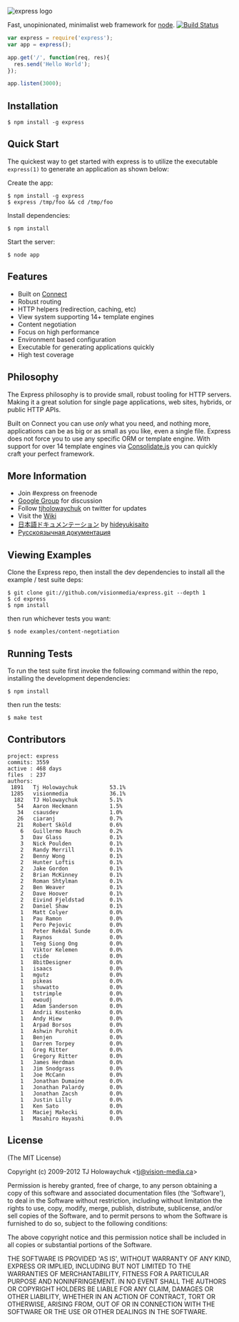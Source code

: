 ![express logo](http://f.cl.ly/items/0V2S1n0K1i3y1c122g04/Screen%20Shot%202012-04-11%20at%209.59.42%20AM.png)

  Fast, unopinionated, minimalist web framework for [node](http://nodejs.org). [![Build Status](https://secure.travis-ci.org/visionmedia/express.png)](http://travis-ci.org/visionmedia/express)

```js
var express = require('express');
var app = express();

app.get('/', function(req, res){
  res.send('Hello World');
});

app.listen(3000);
```

## Installation

    $ npm install -g express

## Quick Start

 The quickest way to get started with express is to utilize the executable `express(1)` to generate an application as shown below:

 Create the app:

    $ npm install -g express
    $ express /tmp/foo && cd /tmp/foo

 Install dependencies:

    $ npm install

 Start the server:

    $ node app

## Features

  * Built on [Connect](http://github.com/senchalabs/connect)
  * Robust routing
  * HTTP helpers (redirection, caching, etc)
  * View system supporting 14+ template engines
  * Content negotiation
  * Focus on high performance
  * Environment based configuration
  * Executable for generating applications quickly
  * High test coverage

## Philosophy

  The Express philosophy is to provide small, robust tooling for HTTP servers. Making
  it a great solution for single page applications, web sites, hybrids, or public
  HTTP APIs.

  Built on Connect you can use _only_ what you need, and nothing more, applications
  can be as big or as small as you like, even a single file. Express does
  not force you to use any specific ORM or template engine. With support for over
  14 template engines via [Consolidate.js](http://github.com/visionmedia/consolidate.js)
  you can quickly craft your perfect framework.

## More Information

  * Join #express on freenode
  * [Google Group](http://groups.google.com/group/express-js) for discussion
  * Follow [tjholowaychuk](http://twitter.com/tjholowaychuk) on twitter for updates
  * Visit the [Wiki](http://github.com/visionmedia/express/wiki)
  * [日本語ドキュメンテーション](http://hideyukisaito.com/doc/expressjs/) by [hideyukisaito](https://github.com/hideyukisaito)
  * [Русскоязычная документация](http://express-js.ru/)

## Viewing Examples

Clone the Express repo, then install the dev dependencies to install all the example / test suite deps:

    $ git clone git://github.com/visionmedia/express.git --depth 1
    $ cd express
    $ npm install

then run whichever tests you want:

    $ node examples/content-negotiation

## Running Tests

To run the test suite first invoke the following command within the repo, installing the development dependencies:

    $ npm install

then run the tests:

    $ make test

## Contributors

```
project: express
commits: 3559
active : 468 days
files  : 237
authors:
 1891	Tj Holowaychuk          53.1%
 1285	visionmedia             36.1%
  182	TJ Holowaychuk          5.1%
   54	Aaron Heckmann          1.5%
   34	csausdev                1.0%
   26	ciaranj                 0.7%
   21	Robert Sköld            0.6%
    6	Guillermo Rauch         0.2%
    3	Dav Glass               0.1%
    3	Nick Poulden            0.1%
    2	Randy Merrill           0.1%
    2	Benny Wong              0.1%
    2	Hunter Loftis           0.1%
    2	Jake Gordon             0.1%
    2	Brian McKinney          0.1%
    2	Roman Shtylman          0.1%
    2	Ben Weaver              0.1%
    2	Dave Hoover             0.1%
    2	Eivind Fjeldstad        0.1%
    2	Daniel Shaw             0.1%
    1	Matt Colyer             0.0%
    1	Pau Ramon               0.0%
    1	Pero Pejovic            0.0%
    1	Peter Rekdal Sunde      0.0%
    1	Raynos                  0.0%
    1	Teng Siong Ong          0.0%
    1	Viktor Kelemen          0.0%
    1	ctide                   0.0%
    1	8bitDesigner            0.0%
    1	isaacs                  0.0%
    1	mgutz                   0.0%
    1	pikeas                  0.0%
    1	shuwatto                0.0%
    1	tstrimple               0.0%
    1	ewoudj                  0.0%
    1	Adam Sanderson          0.0%
    1	Andrii Kostenko         0.0%
    1	Andy Hiew               0.0%
    1	Arpad Borsos            0.0%
    1	Ashwin Purohit          0.0%
    1	Benjen                  0.0%
    1	Darren Torpey           0.0%
    1	Greg Ritter             0.0%
    1	Gregory Ritter          0.0%
    1	James Herdman           0.0%
    1	Jim Snodgrass           0.0%
    1	Joe McCann              0.0%
    1	Jonathan Dumaine        0.0%
    1	Jonathan Palardy        0.0%
    1	Jonathan Zacsh          0.0%
    1	Justin Lilly            0.0%
    1	Ken Sato                0.0%
    1	Maciej Małecki          0.0%
    1	Masahiro Hayashi        0.0%
```

## License

(The MIT License)

Copyright (c) 2009-2012 TJ Holowaychuk &lt;tj@vision-media.ca&gt;

Permission is hereby granted, free of charge, to any person obtaining
a copy of this software and associated documentation files (the
'Software'), to deal in the Software without restriction, including
without limitation the rights to use, copy, modify, merge, publish,
distribute, sublicense, and/or sell copies of the Software, and to
permit persons to whom the Software is furnished to do so, subject to
the following conditions:

The above copyright notice and this permission notice shall be
included in all copies or substantial portions of the Software.

THE SOFTWARE IS PROVIDED 'AS IS', WITHOUT WARRANTY OF ANY KIND,
EXPRESS OR IMPLIED, INCLUDING BUT NOT LIMITED TO THE WARRANTIES OF
MERCHANTABILITY, FITNESS FOR A PARTICULAR PURPOSE AND NONINFRINGEMENT.
IN NO EVENT SHALL THE AUTHORS OR COPYRIGHT HOLDERS BE LIABLE FOR ANY
CLAIM, DAMAGES OR OTHER LIABILITY, WHETHER IN AN ACTION OF CONTRACT,
TORT OR OTHERWISE, ARISING FROM, OUT OF OR IN CONNECTION WITH THE
SOFTWARE OR THE USE OR OTHER DEALINGS IN THE SOFTWARE.
